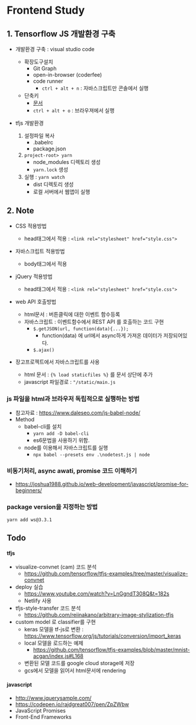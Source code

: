 # Frontend Study

## 1. Tensorflow JS 개발환경 구축

* 개발환경 구축 : visual studio code
    * 확장도구설치
        * Git Graph
        * open-in-browser (coderfee)
        * code runner
            * ```ctrl + alt + n``` : 자바스크립트만 콘솔에서 실행
    * 단축키
        * [문서](https://code.visualstudio.com/shortcuts/keyboard-shortcuts-windows.pdf)
        * ```ctrl + alt + o``` : 브라우져에서 실행

* tfjs 개발환경
    1) 설정파일 복사
        * .babelrc
        * package.json
    2) ```project-root> yarn```
        * node_modules 디렉토리 생성
        * ```yarn.lock``` 생성
    3) 실행 : ```yarn watch```
        * dist 디렉토리 생성
        * 로컬 서버에서 웹앱이 실행


## 2. Note

* CSS 적용방법
    * head태그에서 적용 : ```<link rel="stylesheet" href="style.css">```

* 자바스크립트 적용방법
    * body태그에서 적용

* jQuery 적용방법
    * head태그에서 적용 : ```<link rel="stylesheet" href="style.css">```

* web API 호출방법
    * html문서 : 버튼클릭에 대한 이벤트 함수등록
    * 자바스크립트 : 이벤트함수에서 REST API 를 호출하는 코드 구현
        * ```$.getJSON(url, function(data){...});```
            * function(data) 에 url에서 async하게 가져온 데이터가 저장되어있다.
        * ```$.ajax()```

* 장고프로젝트에서 자바스크립트를 사용
    * html 문서 : ```{% load staticfiles %}``` 를 문서 상단에 추가
    * javascript 파일경로 : ```"/static/main.js```

### js 파일을 html과 브라우저 독립적으로 실행하는 방법

* 참고자료 : https://www.daleseo.com/js-babel-node/
* Method
    * babel-cli를 설치
        * ```yarn add -D babel-cli```
        * es6문법을 사용하기 위함.
    * node를 이용해서 자바스크립트를 실행
        * ```npx babel --presets env .\nodetest.js | node```

### 비동기처리, async awati, promise 코드 이해하기

* https://joshua1988.github.io/web-development/javascript/promise-for-beginners/

### package version을 지정하는 방법

```yarn add ws@3.3.1```



## Todo

#### tfjs

* visualize-convnet (cam) 코드 분석
    * https://github.com/tensorflow/tfjs-examples/tree/master/visualize-convnet
* deploy 실습
    * https://www.youtube.com/watch?v=LnGgndT308Q&t=182s
    * Netlify 사용
* tfjs-style-transfer 코드 분석
    * https://github.com/reiinakano/arbitrary-image-stylization-tfjs
* custom model 로 classifier를 구현
    * keras 모델을 tf-js로 변환 : https://www.tensorflow.org/js/tutorials/conversion/import_keras
    * local 모델을 로드하는 예제
        * https://github.com/tensorflow/tfjs-examples/blob/master/mnist-acgan/index.js#L168
    * 변환된 모델 코드를 google cloud storage에 저장
    * gcs에서 모델을 읽어서 html문서에 rendering

#### javascript

* http://www.jquerysample.com/
* https://codepen.io/rajdgreat007/pen/ZpZWbw
* JavaScript Promises
* Front-End Frameworks



